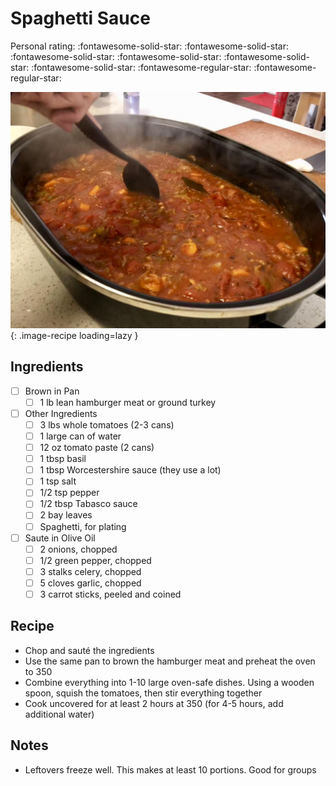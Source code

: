 <!-- Needs Manual Review -->

# Spaghetti Sauce

<!-- {cts} rating=3; (User can specify rating on scale of 1-5) -->

Personal rating: :fontawesome-solid-star: :fontawesome-solid-star: :fontawesome-solid-star: :fontawesome-solid-star: :fontawesome-solid-star: :fontawesome-solid-star: :fontawesome-regular-star: :fontawesome-regular-star:

<!-- {cte} -->

<!-- {cts} name_image=spaghetti_sauce.jpg; (User can specify image name) -->

![spaghetti_sauce.jpg](./spaghetti_sauce.jpg){: .image-recipe loading=lazy }

<!-- {cte} -->

## Ingredients

* [ ] Brown in Pan
    * [ ] 1 lb lean hamburger meat or ground turkey
* [ ] Other Ingredients
    * [ ] 3 lbs whole tomatoes (2-3 cans)
    * [ ] 1 large can of water
    * [ ] 12 oz tomato paste (2 cans)
    * [ ] 1 tbsp basil
    * [ ] 1 tbsp Worcestershire sauce (they use a lot)
    * [ ] 1 tsp salt
    * [ ] 1/2 tsp pepper
    * [ ] 1/2 tbsp Tabasco sauce
    * [ ] 2 bay leaves
    * [ ] Spaghetti, for plating
* [ ] Saute in Olive Oil
    * [ ] 2 onions, chopped
    * [ ] 1/2 green pepper, chopped
    * [ ] 3 stalks celery, chopped
    * [ ] 5 cloves garlic, chopped
    * [ ] 3 carrot sticks, peeled and coined

## Recipe

* Chop and sauté the ingredients
* Use the same pan to brown the hamburger meat and preheat the oven to 350
* Combine everything into 1-10 large oven-safe dishes. Using a wooden spoon, squish the tomatoes, then stir everything together
* Cook uncovered for at least 2 hours at 350 (for 4-5 hours, add additional water)

## Notes

* Leftovers freeze well. This makes at least 10 portions. Good for groups

